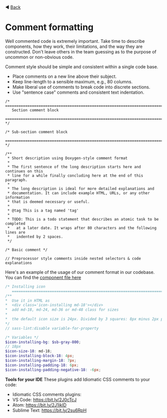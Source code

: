 ◀️ [Back](README.md)


# Comment formatting

Well commented code is extremely important. Take time to describe components, how they work, their limitations, and the way they are constructed. Don't leave others in the team guessing as to the purpose of uncommon or non-obvious code.

Comment style should be simple and consistent within a single code base.

* Place comments on a new line above their subject.
* Keep line-length to a sensible maximum, e.g., 80 columns.
* Make liberal use of comments to break code into discrete sections.
* Use "sentence case" comments and consistent text indentation.

```
/* ==========================================================================
   Section comment block
   ========================================================================== */

/* Sub-section comment block
   ========================================================================== */

/**
 * Short description using Doxygen-style comment format
 *
 * The first sentence of the long description starts here and continues on this
 * line for a while finally concluding here at the end of this paragraph.
 *
 * The long description is ideal for more detailed explanations and
 * documentation. It can include example HTML, URLs, or any other information
 * that is deemed necessary or useful.
 *
 * @tag This is a tag named 'tag'
 *
 * TODO: This is a todo statement that describes an atomic task to be completed
 *   at a later date. It wraps after 80 characters and the following lines are
 *   indented by 2 spaces.
 */

/* Basic comment */

// Preprocessor style comments inside nested selectors & code explanations
```

Here's an example of the usage of our comment format in our codebase. You can find the [component file here](https://gitlab.com/SUSE-UIUX/eos/blob/master/assets/stylesheets/components/icons/installing.scss)

```scss
/* Installing icon
   ========================================================================== */
/**
*  Use it in HTML as
*  <div class='icon-installing md-18'></div>
*  add md-18, md-24, md-36 or md-48 class for sizes
*
*  the default icon size is 24px. Divided by 3 squares: 8px minus 2px padding between blocks = 6px
*/
// sass-lint:disable variable-for-property

/* Variables */
$icon-installing-bg: $sb-gray-800;
// 18px
$icon-size-18: md-18;
$icon-installing-block-18: 4px;
$icon-installing-margin-18: 7px;
$icon-installing-padding-18: 6px;
$icon-installing-padding-negative-18: -6px;

```

**Tools for your IDE**
These plugins add Idiomatic CSS comments to your code:
* Idiomatic CSS comments plugins:
* VS Code: https://bit.ly/2J0cTcJ
* Atom: https://bit.ly/2J1ikID
* Sublime Text: https://bit.ly/2su6RpH